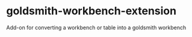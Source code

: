 # goldsmith-workbench-extension
Add-on for converting a workbench or table into a goldsmith workbench
